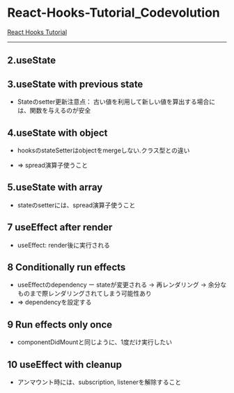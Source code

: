 # React-Hooks-Tutorial_Codevolution

[React Hooks Tutorial](https://www.youtube.com/playlist?list=PLC3y8-rFHvwisvxhZ135pogtX7_Oe3Q3A)

---

## 2.useState

## 3.useState with previous state

- Stateのsetter更新注意点： 古い値を利用して新しい値を算出する場合には、関数を与えるのが安全

## 4.useState with object

- hooksのstateSetterはobjectをmergeしない.クラス型との違い

- => spread演算子使うこと

## 5.useState with array

- stateのsetterには、spread演算子使うこと

## 7 useEffect after render

- useEffect: render後に実行される

## 8 Conditionally run effects

- useEffectのdependency ー stateが変更される -> 再レンダリング -> 余分なものまで際レンダリングされてしまう可能性あり
- => dependencyを設定する

## 9 Run effects only once

- componentDidMountと同じように、1度だけ実行したい

## 10 useEffect with cleanup

- アンマウント時には、subscription, listenerを解除すること